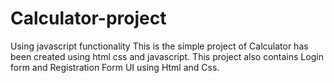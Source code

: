 # Calculator-project
Using javascript functionality 
This is the simple project of Calculator has
been created using html css and javascript.
This project also contains Login form and Registration Form UI using Html and Css.
